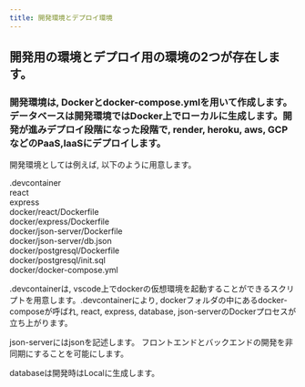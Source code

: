```yaml
---
title: 開発環境とデプロイ環境
---
```


 ## 開発用の環境とデプロイ用の環境の2つが存在します。

 ### 開発環境は, Dockerとdocker-compose.ymlを用いて作成します。データベースは開発環境ではDocker上でローカルに生成します。開発が進みデプロイ段階になった段階で, render, heroku, aws, GCPなどのPaaS,IaaSにデプロイします。

開発環境としては例えば, 以下のように用意します。


.devcontainer \
react \
express \
docker/react/Dockerfile \
docker/express/Dockerfile \
docker/json-server/Dockerfile \
docker/json-server/db.json \
docker/postgresql/Dockerfile \
docker/postgresql/init.sql \
docker/docker-compose.yml

.devcontainerは, vscode上でdockerの仮想環境を起動することができるスクリプトを用意します。.devcontainerにより, dockerフォルダの中にあるdocker-composeが呼ばれ, react, express, database, json-serverのDockerプロセスが立ち上がります。

json-serverにはjsonを記述します。
フロントエンドとバックエンドの開発を非同期にすることを可能にします。

databaseは開発時はLocalに生成します。








